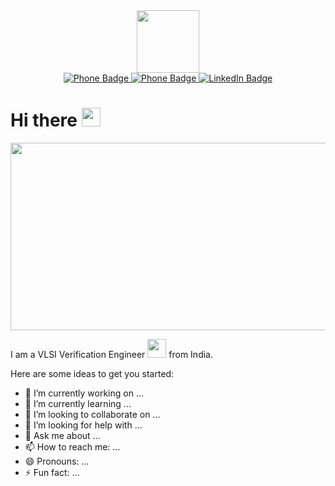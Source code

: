 <div id="header" align="center">
  <img src="https://media.giphy.com/media/M9gbBd9nbDrOTu1Mqx/giphy.gif" width="100"/>
</div>

<div id="badges" align="center">
<!--   <a href="mailto: deep.ksarkar1211@gmail.com">
    <img src="https://img.shields.io/badge/email-gray?style=for-the-badge&logo=mail.ru&logoColor=white" alt="Email Badge"/>
  </a> -->
  <a href="mailto: deep.ksarkar1211@gmail.com">
    <img src="https://img.shields.io/badge/Email-grey?style=for-the-badge&logo=mail.ru&logoColor=white" alt="Phone Badge"/>
  </a>
  <a href="tel: 8420057039">
    <img src="https://img.shields.io/badge/Phone-red?style=for-the-badge&logo=mail.ru&logoColor=white" alt="Phone Badge"/>
  </a>
  <a href="https://linkedin.con/in/deep-ksarkar">
    <img src="https://img.shields.io/badge/LinkedIn-blue?style=for-the-badge&logo=linkedin&logoColor=white" alt="LinkedIn Badge"/>
  </a>
<!--   <a href="https://youtube.com">
    <img src="https://img.shields.io/badge/YouTube-red?style=for-the-badge&logo=youtube&logoColor=white" alt="Youtube Badge"/>
  </a> -->
<!--   <a href="htttps://twitter.com">
    <img src="https://img.shields.io/badge/Twitter-blue?style=for-the-badge&logo=twitter&logoColor=white" alt="Twitter Badge"/>
  </a> -->
</div>

<!--<img src="https://komarev.com/ghpvc/?username=c0dE3P&style=flat-square&color=blue" align="center" alt=""/>-->

<h1>
  Hi there
  <img src="https://media.giphy.com/media/hvRJCLFzcasrR4ia7z/giphy.gif" width="30px"/>
</h1>



<div align="center">
  <img src="https://media.giphy.com/media/dWesBcTLavkZuG35MI/giphy.gif" width="600" height="300"/>
</div>

<!--## Hi there 👋-->


<!--**c0dE3P/c0dE3P** is a ✨ _special_ ✨ repository because its `README.md` (this file) appears on your GitHub profile.-->

I am a VLSI Verification Engineer <img src="https://media.giphy.com/media/WUlplcMpOCEmTGBtBW/giphy.gif" width="30"> from India.

Here are some ideas to get you started:

- 🔭 I’m currently working on ...
- 🌱 I’m currently learning ...
- 👯 I’m looking to collaborate on ...
- 🤔 I’m looking for help with ...
- 💬 Ask me about ...
- 📫 How to reach me: ...
- 😄 Pronouns: ...
- ⚡ Fun fact: ...

